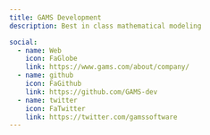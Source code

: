 ```yaml
---
title: GAMS Development
description: Best in class mathematical modeling

social:
  - name: Web
    icon: FaGlobe
    link: https://www.gams.com/about/company/
  - name: github
    icon: FaGithub
    link: https://github.com/GAMS-dev
  - name: twitter
    icon: FaTwitter
    link: https://twitter.com/gamssoftware
---
```

